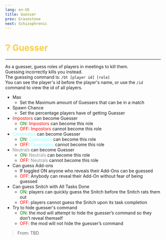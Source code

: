 ```yaml
---
lang: en-US
title: Guesser
prev: Gravestone
next: Schizophrenic
---
```


# <font color=#f8cd46>❔ <b>Guesser</b></font> <Badge text="Mixed" type="tip" vertical="middle"/>
---

As a guesser, guess roles of players in meetings to kill them.<br>
Guessing incorrectly kills you instead.<br>
The guessing command is: `/bt [player id] [role]`<br>
You can see the player's id before the player's name, or use the `/id` command to view the id of all players.
* Max
  * Set the Maximum amount of Guessers that can be in a match
* Spawn Chance
  * Set the percentage players have of getting Guesser
* <font color=red>Impostors</font> can become Guesser
  * <font color=green>ON</font>: <font color=red>Impostors</font> can become this role
  * <font color=red>OFF</font>: <font color=red>Impostors</font> cannot become this role
* <font color=#8cffff>Crewmates</font> can become Guesser
  * <font color=green>ON</font>: <font color=#8cffff>Crewmates</font> can become this role
  * <font color=red>OFF</font>: <font color=#8cffff>Crewmates</font> cannot become this role
* <font color=#7f8c8d>Neutrals</font> can become Guesser
  * <font color=green>ON</font>: <font color=#7f8c8d>Neutrals</font> can become this role
  * <font color=red>OFF</font>: <font color=#7f8c8d>Neutrals</font> cannot become this role
* Can guess Add-ons
  * If toggled ON anyone who reveals their Add-Ons can be guessed
  * <font color=red>OFF</font>: Anybody can reveal their Add-On without fear of being guessed
* Can guess Snitch with All Tasks Done
  * <font color=green>ON</font>: players can quickly guess the Snitch before the Snitch rats them out
  * <font color=red>OFF</font>: players cannot guess the Snitch upon its task completion
* Try to hide guesser's command
  * <font color=green>ON</font>: the mod will attempt to hide the guesser’s command so they don’t reveal themself
  * <font color=red>OFF</font>: the mod will not hide the guesser’s command

> From: TBD